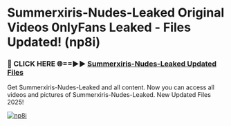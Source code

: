 # Summerxiris-Nudes-Leaked Original Videos 0nlyFans Leaked - Files Updated! (np8i)

<h3>🔴 CLICK HERE 🌐==►► <a href="https://tinyurl.com/52m3yx9h" rel="nofollow">Summerxiris-Nudes-Leaked Updated Files</a></h3>

Get Summerxiris-Nudes-Leaked and all content. Now you can access all videos and pictures of Summerxiris-Nudes-Leaked. New Updated Files 2025!

[![np8i](https://i.imgur.com/TnHtlc8.gif)](https://tinyurl.com/52m3yx9h)
